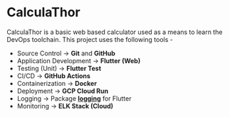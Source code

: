 # CalculaThor

CalculaThor is a basic web based calculator used as a means to learn the DevOps toolchain. This project uses the following tools -

- Source Control → **Git** and **GitHub**
- Application Development → **Flutter (Web)**
- Testing (Unit) → **Flutter Test**
- CI/CD → **GitHub Actions**
- Containerization → **Docker**
- Deployment → **GCP Cloud Run**
- Logging → Package **[logging](https://pub.dev/packages/logging)** for Flutter
- Monitoring → **ELK Stack (Cloud)**
